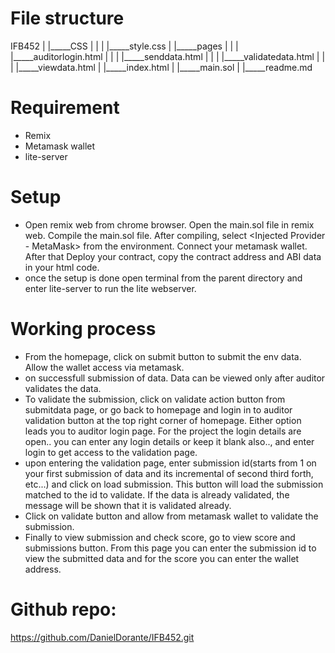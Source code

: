# File structure
IFB452
|
|_____CSS
|  |
|  |_____style.css
|
|_____pages
|  |
|  |_____auditorlogin.html
|  |
|  |_____senddata.html
|  |
|  |_____validatedata.html
|  |
|  |_____viewdata.html
|
|_____index.html
|
|_____main.sol
|
|_____readme.md


# Requirement
- Remix
- Metamask wallet
- lite-server

# Setup
- Open remix web from chrome browser. Open the main.sol file in remix web. Compile the main.sol file. After compiling, select <Injected Provider - MetaMask> from the environment. Connect your metamask wallet. After that Deploy your contract, copy the contract address and ABI data in your html code.
- once the setup is done open terminal from the parent directory and enter lite-server to run the lite webserver.

# Working process
- From the homepage, click on submit button to submit the env data. Allow the wallet access via metamask.
- on successfull submission of data. Data can be viewed only after auditor validates the data.
- To validate the submission, click on validate action button from submitdata page, or go back to homepage and login in to auditor validation button at the top right corner of homepage. Either option leads you to auditor login page. For the project the login details are open.. you can enter any login details or keep it blank also.., and enter login to get access to the validation page.
- upon entering the validation page, enter submission id(starts from 1 on your first submission of data and its incremental of second third forth, etc...) and click on load submission. This button will load the submission matched to the id to validate. If the data is already validated, the message will be shown that it is validated already.
- Click on validate button and allow from metamask wallet to validate the submission. 
- Finally to view submission and check score, go to view score and submissions button. From this page you can enter the submission id to view the submitted data and for the score you can enter the wallet address.

# Github repo: 
https://github.com/DanielDorante/IFB452.git